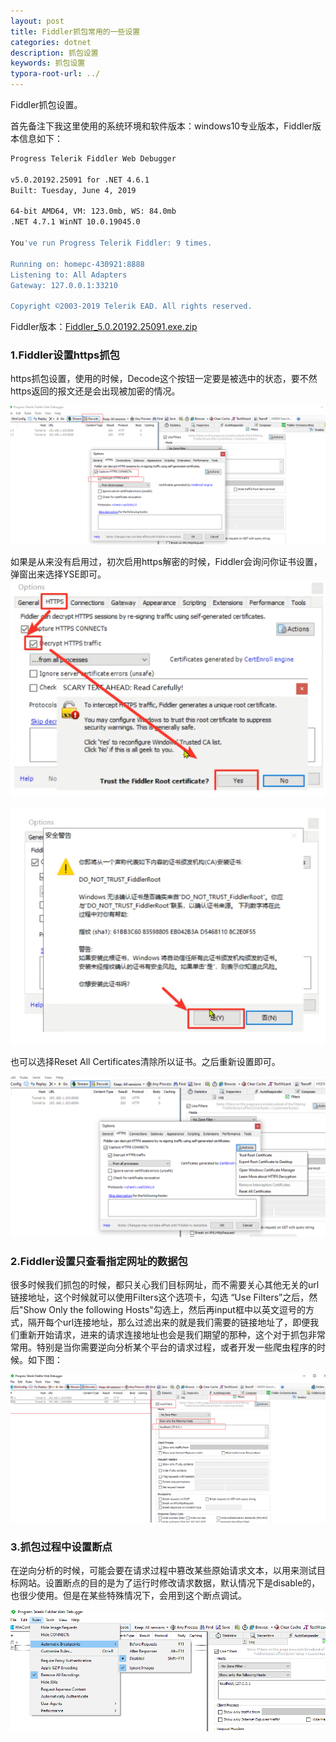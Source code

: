 ```yaml
---
layout: post
title: Fiddler抓包常用的一些设置
categories: dotnet
description: 抓包设置
keywords: 抓包设置
typora-root-url: ../
---
```


Fiddler抓包设置。

首先备注下我这里使用的系统环境和软件版本：windows10专业版本，Fiddler版本信息如下：

````bash
Progress Telerik Fiddler Web Debugger

v5.0.20192.25091 for .NET 4.6.1
Built: Tuesday, June 4, 2019

64-bit AMD64, VM: 123.0mb, WS: 84.0mb
.NET 4.7.1 WinNT 10.0.19045.0

You've run Progress Telerik Fiddler: 9 times.

Running on: homepc-430921:8888
Listening to: All Adapters
Gateway: 127.0.0.1:33210

Copyright ©2003-2019 Telerik EAD. All rights reserved.
````

Fiddler版本：[Fiddler_5.0.20192.25091.exe.zip](https://cs-cn.top/assets/tools/Fiddler_5.0.20192.25091.exe.zip)

### 1.Fiddler设置https抓包

https抓包设置，使用的时候，Decode这个按钮一定要是被选中的状态，要不然https返回的报文还是会出现被加密的情况。

![JR5hPaITQX](/images/posts/JR5hPaITQX.png)

如果是从来没有启用过，初次启用https解密的时候，Fiddler会询问你证书设置，弹窗出来选择YSE即可。![PotPlayerMini64_Z2kFzk21hQ](/images/posts/PotPlayerMini64_Z2kFzk21hQ.png)

![PotPlayerMini64_RiCZRhiiYN](/images/posts/PotPlayerMini64_RiCZRhiiYN.png)

也可以选择Reset All Certificates清除所以证书。之后重新设置即可。

![Fiddler_6iH3TwCieu](/images/posts/Fiddler_6iH3TwCieu.png)





### 2.Fiddler设置只查看指定网址的数据包

很多时候我们抓包的时候，都只关心我们目标网址，而不需要关心其他无关的url链接地址，这个时候就可以使用Filters这个选项卡，勾选 “Use Filters”之后，然后"Show Only the following Hosts"勾选上，然后再input框中以英文逗号的方式，隔开每个url连接地址，那么过滤出来的就是我们需要的链接地址了，即便我们重新开始请求，进来的请求连接地址也会是我们期望的那种，这个对于抓包非常常用。特别是当你需要逆向分析某个平台的请求过程，或者开发一些爬虫程序的时候。如下图：

![k4m34hIrX4](/images/posts/k4m34hIrX4.png)

### 3.抓包过程中设置断点

在逆向分析的时候，可能会要在请求过程中篡改某些原始请求文本，以用来测试目标网站。设置断点的目的是为了运行时修改请求数据，默认情况下是disable的，也很少使用。但是在某些特殊情况下，会用到这个断点调试。

![Fiddler_zYn0RWIcHV](/images/posts/Fiddler_zYn0RWIcHV.png)

